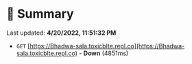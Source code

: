 # 📖 Summary
Last updated: **4/20/2022, 11:51:32 PM**

- `GET` [https://Bhadwa-sala.toxicblte.repl.co](https://Bhadwa-sala.toxicblte.repl.co) - **Down** (4851ms)
